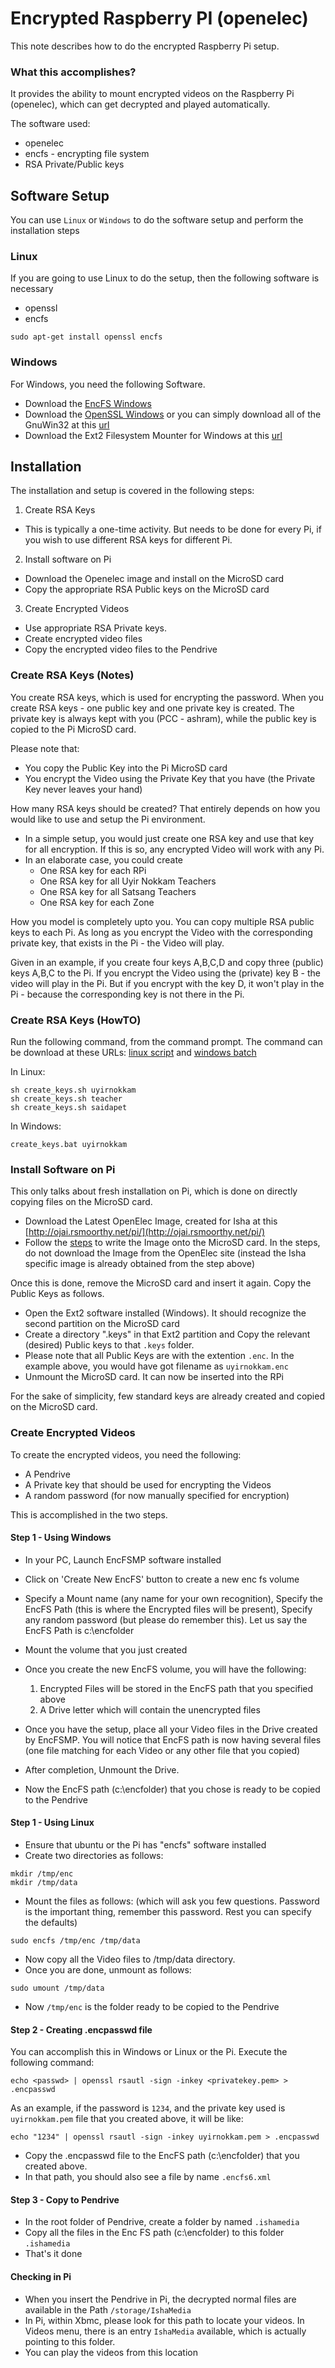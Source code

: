 # Encrypted Raspberry PI (openelec)

This note describes how to do the encrypted Raspberry Pi setup.

### What this accomplishes?

It provides the ability to mount encrypted videos on the Raspberry Pi (openelec), which can get decrypted and played automatically.

The software used:
   * openelec
   * encfs - encrypting file system
   * RSA Private/Public keys

## Software Setup

You can use `Linux` or `Windows` to do the software setup and perform the installation steps

### Linux

If you are going to use Linux to do the setup, then the following software is necessary

* openssl
* encfs

```
sudo apt-get install openssl encfs
```

### Windows

For Windows, you need the following Software.

* Download the [EncFS Windows](http://encfsmp.sourceforge.net/download.html)
* Download the [OpenSSL Windows](https://www.openssl.org/related/binaries.html) or you can simply download all of the GnuWin32 at this [url](http://gnuwin32.sourceforge.net/)
* Download the Ext2 Filesystem Mounter for Windows at this [url](http://sourceforge.net/projects/ext2fsd/)


## Installation 

The installation and setup is covered in the following steps:

1. Create RSA Keys 
  * This is typically a one-time activity. But needs to be done for every Pi, if you wish to use different RSA keys for different Pi.
2. Install software on Pi
  * Download the Openelec image and install on the MicroSD card
  * Copy the appropriate RSA Public keys on the MicroSD card
3. Create Encrypted Videos
  * Use appropriate RSA Private keys.
  * Create encrypted video files
  * Copy the encrypted video files to the Pendrive

### Create RSA Keys (Notes)

You create RSA keys, which is used for encrypting the password. When you create RSA keys - one public key and one private key is created. 
The private key is always kept with you (PCC - ashram), while the public key is copied to the Pi MicroSD card.

Please note that:
  * You copy the Public Key into the Pi MicroSD card
  * You encrypt the Video using the Private Key that you have (the Private Key never leaves your hand)

How many RSA keys should be created? That entirely depends on how you would like to use and setup the Pi environment.

* In a simple setup, you would just create one RSA key and use that key for all encryption. If this is so, any encrypted Video will work with any Pi.
* In an elaborate case, you could create
   * One RSA key for each RPi
   * One RSA key for all Uyir Nokkam Teachers
   * One RSA key for all Satsang Teachers
   * One RSA key for each Zone

How you model is completely upto you. You can copy multiple RSA public keys to each Pi. As long as you encrypt the Video with the corresponding private key, that 
exists in the Pi - the Video will play.

Given in an example, if you create four keys A,B,C,D and copy three (public) keys A,B,C to the Pi. If you encrypt the Video using the (private) key B - the video will 
play in the Pi. But if you encrypt with the key D, it won't play in the Pi - because the corresponding key is not there in the Pi.

### Create RSA Keys (HowTO)

Run the following command, from the command prompt. The command can be download at these URLs:  [linux script](create_keys.sh) and [windows batch](create_keys.bat)

In Linux:

```
sh create_keys.sh uyirnokkam
sh create_keys.sh teacher
sh create_keys.sh saidapet
```

In Windows:

```
create_keys.bat uyirnokkam
```


### Install Software on Pi

This only talks about fresh installation on Pi, which is done on directly copying files on the MicroSD card.

* Download the Latest OpenElec Image, created for Isha at this [http://ojai.rsmoorthy.net/pi/](http://ojai.rsmoorthy.net/pi/)
* Follow the [steps](http://wiki.openelec.tv/index.php/HOW-TO:Installing_OpenELEC/Writing_The_Disk_Image#tab=Windows) to write the Image onto the MicroSD card. 
In the steps, do not download the Image from the OpenElec site (instead the Isha specific image is already obtained from the step above)

Once this is done, remove the MicroSD card and insert it again. Copy the Public Keys as follows.

* Open the Ext2 software installed (Windows). It should recognize the second partition on the MicroSD card
* Create a directory ".keys" in that Ext2 partition and Copy the relevant (desired) Public keys to that `.keys` folder.
* Please note that all Public Keys are with the extention `.enc`. In the example above, you would have got filename as `uyirnokkam.enc`
* Unmount the MicroSD card. It can now be inserted into the RPi

For the sake of simplicity, few standard keys are already created and copied on the MicroSD card. 


### Create Encrypted Videos

To create the encrypted videos, you need the following:

   * A Pendrive
   * A Private key that should be used for encrypting the Videos
   * A random password (for now manually specified for encryption)

This is accomplished in the two steps.

#### Step 1 - Using Windows

* In your PC, Launch EncFSMP software installed
* Click on 'Create New EncFS' button to create a new enc fs volume
* Specify a Mount name (any name for your own recognition), Specify the EncFS Path (this is where the Encrypted files will be present), 
  Specify any random password (but please do remember this). Let us say the EncFS Path is c:\encfolder
* Mount the volume that you just created
* Once you create the new EncFS volume, you will have the following:
    1. Encrypted Files will be stored in the EncFS path that you specified above
	2. A Drive letter which will contain the unencrypted files

* Once you have the setup, place all your Video files in the Drive created by EncFSMP. You will notice that EncFS path is now having several files (one file matching for each Video or any other file that you copied)
* After completion, Unmount the Drive.
* Now the EncFS path (c:\encfolder) that you chose is ready to be copied to the Pendrive

#### Step 1 - Using Linux

* Ensure that ubuntu or the Pi has "encfs" software installed
* Create two directories as follows:

```
mkdir /tmp/enc
mkdir /tmp/data
```

* Mount the files as follows: (which will ask you few questions. Password is the important thing, remember this password. Rest you can specify the defaults)

```
sudo encfs /tmp/enc /tmp/data
```

* Now copy all the Video files to /tmp/data directory.
* Once you are done, unmount as follows:

```
sudo umount /tmp/data
```

* Now `/tmp/enc` is the folder ready to be copied to the Pendrive


#### Step 2 - Creating .encpasswd file

You can accomplish this in Windows or Linux or the Pi. Execute the following command:

```
echo <passwd> | openssl rsautl -sign -inkey <privatekey.pem> > .encpasswd
```

As an example, if the password is `1234`, and the private key used is `uyirnokkam.pem` file that you created above, it will be like:

```
echo "1234" | openssl rsautl -sign -inkey uyirnokkam.pem > .encpasswd
```

* Copy the .encpasswd file to the EncFS path (c:\encfolder) that you created above.
* In that path, you should also see a file by name `.encfs6.xml`


#### Step 3 - Copy to Pendrive


* In the root folder of Pendrive, create a folder by named `.ishamedia`
* Copy all the files in the Enc FS path (c:\encfolder) to this folder `.ishamedia`
* That's it done


#### Checking in Pi

* When you insert the Pendrive in Pi, the decrypted normal files are available in the Path `/storage/IshaMedia`
* In Pi, within Xbmc, please look for this path to locate your videos. In Videos menu, there is an entry `IshaMedia` available, which is actually pointing to this folder.
* You can play the videos from this location
